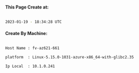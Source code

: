 
   
#### This Page Create at:

```bash

2023-01-19 - 18:34:28 UTC

```

#### Create By Machine:

```bash

Host Name : fv-az621-661

platform  : Linux-5.15.0-1031-azure-x86_64-with-glibc2.35

Ip Local  : 10.1.0.241

```

